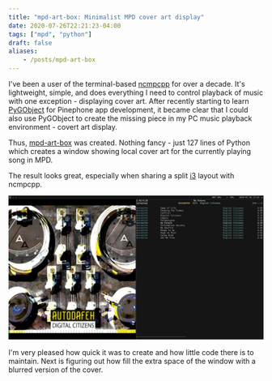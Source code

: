 ```yaml
---
title: "mpd-art-box: Minimalist MPD cover art display"
date: 2020-07-26T22:21:23-04:00
tags: ["mpd", "python"]
draft: false
aliases:
    - /posts/mpd-art-box
---
```

I've been a user of the terminal-based [ncmpcpp](https://github.com/ncmpcpp/ncmpcpp) for over a decade.
It's lightweight, simple, and does everything I need to control playback of music with one exception - displaying
cover art. After recently starting to learn [PyGObject](https://pygobject.readthedocs.io/en/latest/)
for Pinephone app development, it became clear that
I could also use PyGObject to create the missing piece in my PC music playback environment - covert art display.

Thus, [mpd-art-box](https://github.com/nvllsvm/mpd-art-box) was created. Nothing fancy - just 127 lines of Python
which creates a window showing local cover art for the currently playing song in MPD. 

The result looks great, especially when sharing a split [i3](https://i3wm.org/) layout with ncmpcpp.

[![screenshot](screenshot.jpg)](screenshot.jpg)

I'm very pleased how quick it was to create and how little code there is to maintain.
Next is figuring out how fill the extra space of the window with a blurred version of the cover.

